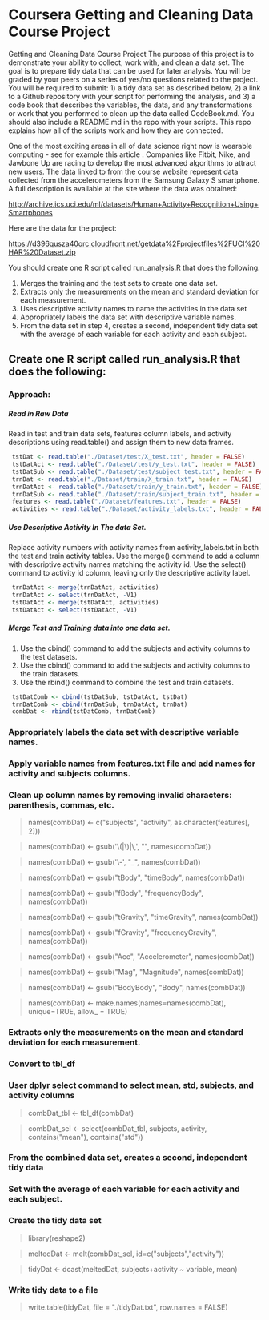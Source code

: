 # Coursera Getting and Cleaning Data Course Project

Getting and Cleaning Data Course Project
The purpose of this project is to demonstrate your ability to collect, work with, and clean a data set. The goal is to prepare tidy data that can be used for later analysis. You will be graded by your peers on a series of yes/no questions related to the project. You will be required to submit: 1) a tidy data set as described below, 2) a link to a Github repository with your script for performing the analysis, and 3) a code book that describes the variables, the data, and any transformations or work that you performed to clean up the data called CodeBook.md. You should also include a README.md in the repo with your scripts. This repo explains how all of the scripts work and how they are connected.  

One of the most exciting areas in all of data science right now is wearable computing - see for example this article . Companies like Fitbit, Nike, and Jawbone Up are racing to develop the most advanced algorithms to attract new users. The data linked to from the course website represent data collected from the accelerometers from the Samsung Galaxy S smartphone. A full description is available at the site where the data was obtained: 

http://archive.ics.uci.edu/ml/datasets/Human+Activity+Recognition+Using+Smartphones 

Here are the data for the project: 

https://d396qusza40orc.cloudfront.net/getdata%2Fprojectfiles%2FUCI%20HAR%20Dataset.zip 

 You should create one R script called run_analysis.R that does the following. 

1.	Merges the training and the test sets to create one data set.
2.	Extracts only the measurements on the mean and standard deviation for each measurement. 
3.	Uses descriptive activity names to name the activities in the data set
4.	Appropriately labels the data set with descriptive variable names. 
5.	From the data set in step 4, creates a second, independent tidy data set with the average of each variable for each activity and each subject.


## Create one R script called run_analysis.R that does the following:

### Approach:
##### Read in Raw Data
Read in test and train data sets, features column labels, and activity descriptions using read.table() and assign them to new data frames.

```R
 tstDat <- read.table("./Dataset/test/X_test.txt", header = FALSE)
 tstDatAct <- read.table("./Dataset/test/y_test.txt", header = FALSE)
 tstDatSub <- read.table("./Dataset/test/subject_test.txt", header = FALSE)
 trnDat <- read.table("./Dataset/train/X_train.txt", header = FALSE)
 trnDatAct <- read.table("./Dataset/train/y_train.txt", header = FALSE)
 trnDatSub <- read.table("./Dataset/train/subject_train.txt", header = FALSE)
 features <- read.table("./Dataset/features.txt", header = FALSE)
 activities <- read.table("./Dataset/activity_labels.txt", header = FALSE)
```

##### Use Descriptive Activity In The data Set.
Replace activity numbers with activity names from activity_labels.txt in both the test and train activity tables.  Use the merge() command to add a column with descriptive activity names matching the activity id.  Use the select() command to activity id column, leaving only the descriptive activity label.

```R
 trnDatAct <- merge(trnDatAct, activities)
 trnDatAct <- select(trnDatAct, -V1)
 tstDatAct <- merge(tstDatAct, activities)
 tstDatAct <- select(tstDatAct, -V1)
```
##### Merge Test and Training data into one data set.
 1. Use the cbind() command to add the subjects and activity columns to the test datasets.
 2. Use the cbind() command to add the subjects and activity columns to the train datasets.
 3. Use the rbind() command to combine the test and train datasets.

```R
 tstDatComb <- cbind(tstDatSub, tstDatAct, tstDat)
 trnDatComb <- cbind(trnDatSub, trnDatAct, trnDat)
 combDat <- rbind(tstDatComb, trnDatComb)
```

### Appropriately labels the data set with descriptive variable names.
### Apply variable names from features.txt file and add names for activity and subjects columns. 
### Clean up column names by removing invalid characters: parenthesis, commas, etc.
> names(combDat) <- c("subjects", "activity", as.character(features[, 2]))

> names(combDat) <- gsub('\\(|\\)|\\,', "", names(combDat))

> names(combDat) <- gsub('\\-', "_", names(combDat))

> names(combDat) <- gsub("tBody", "timeBody", names(combDat))

> names(combDat) <- gsub("fBody", "frequencyBody", names(combDat))

> names(combDat) <- gsub("tGravity", "timeGravity", names(combDat))

> names(combDat) <- gsub("fGravity", "frequencyGravity", names(combDat))

> names(combDat) <- gsub("Acc", "Accelerometer", names(combDat))

> names(combDat) <- gsub("Mag", "Magnitude", names(combDat))

> names(combDat) <- gsub("BodyBody", "Body", names(combDat))

> names(combDat) <- make.names(names=names(combDat), unique=TRUE, allow_ = TRUE)


### Extracts only the measurements on the mean and standard deviation for each measurement.
### Convert to tbl_df
### User dplyr select command to select mean, std, subjects, and activity columns
> combDat_tbl <- tbl_df(combDat)

> combDat_sel <- select(combDat_tbl, subjects, activity, contains("mean"), contains("std"))

### From the combined data set, creates a second, independent tidy data 
### Set with the average of each variable for each activity and each subject.
### Create the tidy data set
> library(reshape2)

> meltedDat <- melt(combDat_sel, id=c("subjects","activity"))

> tidyDat <- dcast(meltedDat, subjects+activity ~ variable, mean)

### Write tidy data to a file
> write.table(tidyDat, file = "./tidyDat.txt", row.names = FALSE)


